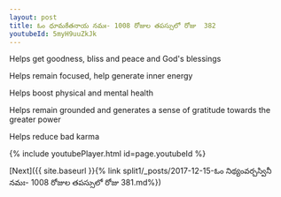 ```yaml
---
layout: post
title: ఓం ధూమకేతనాయ నమః- 1008 రోజుల తపస్సులో రోజు  382
youtubeId: 5myH9uuZkJk
---
```

 
 
Helps get goodness, bliss and peace and God's blessings
 
Helps remain focused, help generate inner energy 
 
Helps boost physical and mental health 
 
Helps remain grounded and generates a sense of gratitude towards the greater power 
 
Helps reduce bad karma
 
 
 
 


{% include youtubePlayer.html id=page.youtubeId %}
 
[Next]({{ site.baseurl }}{% link  split1/_posts/2017-12-15-ఓం నిథ్యంవర్చస్వినీ నమః- 1008 రోజుల తపస్సులో రోజు  381.md%})
 
